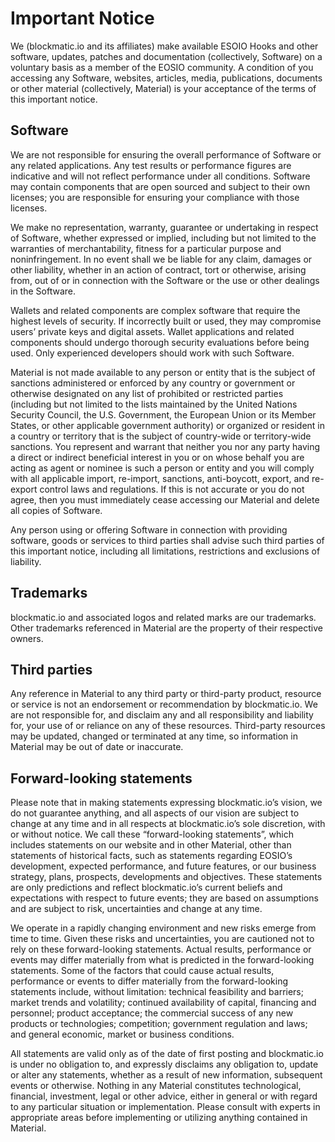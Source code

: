 # Important Notice

We (blockmatic.io and its affiliates) make available ESOIO Hooks and other software, updates, patches and documentation (collectively, Software) on a voluntary basis as a member of the EOSIO community. A condition of you accessing any Software, websites, articles, media, publications, documents or other material (collectively, Material) is your acceptance of the terms of this important notice.

## Software

We are not responsible for ensuring the overall performance of Software or any related applications. Any test results or performance figures are indicative and will not reflect performance under all conditions. Software may contain components that are open sourced and subject to their own licenses; you are responsible for ensuring your compliance with those licenses.

We make no representation, warranty, guarantee or undertaking in respect of Software, whether expressed or implied, including but not limited to the warranties of merchantability, fitness for a particular purpose and noninfringement. In no event shall we be liable for any claim, damages or other liability, whether in an action of contract, tort or otherwise, arising from, out of or in connection with the Software or the use or other dealings in the Software.

Wallets and related components are complex software that require the highest levels of security. If incorrectly built or used, they may compromise users’ private keys and digital assets. Wallet applications and related components should undergo thorough security evaluations before being used. Only experienced developers should work with such Software.

Material is not made available to any person or entity that is the subject of sanctions administered or enforced by any country or government or otherwise designated on any list of prohibited or restricted parties (including but not limited to the lists maintained by the United Nations Security Council, the U.S. Government, the European Union or its Member States, or other applicable government authority) or organized or resident in a country or territory that is the subject of country-wide or territory-wide sanctions. You represent and warrant that neither you nor any party having a direct or indirect beneficial interest in you or on whose behalf you are acting as agent or nominee is such a person or entity and you will comply with all applicable import, re-import, sanctions, anti-boycott, export, and re-export control laws and regulations. If this is not accurate or you do not agree, then you must immediately cease accessing our Material and delete all copies of Software.

Any person using or offering Software in connection with providing software, goods or services to third parties shall advise such third parties of this important notice, including all limitations, restrictions and exclusions of liability.

## Trademarks

blockmatic.io and associated logos and related marks are our trademarks. Other trademarks referenced in Material are the property of their respective owners.

## Third parties

Any reference in Material to any third party or third-party product, resource or service is not an endorsement or recommendation by blockmatic.io. We are not responsible for, and disclaim any and all responsibility and liability for, your use of or reliance on any of these resources. Third-party resources may be updated, changed or terminated at any time, so information in Material may be out of date or inaccurate.

## Forward-looking statements

Please note that in making statements expressing blockmatic.io’s vision, we do not guarantee anything, and all aspects of our vision are subject to change at any time and in all respects at blockmatic.io’s sole discretion, with or without notice. We call these “forward-looking statements”, which includes statements on our website and in other Material, other than statements of historical facts, such as statements regarding EOSIO’s development, expected performance, and future features, or our business strategy, plans, prospects, developments and objectives. These statements are only predictions and reflect blockmatic.io’s current beliefs and expectations with respect to future events; they are based on assumptions and are subject to risk, uncertainties and change at any time.

We operate in a rapidly changing environment and new risks emerge from time to time. Given these risks and uncertainties, you are cautioned not to rely on these forward-looking statements. Actual results, performance or events may differ materially from what is predicted in the forward-looking statements. Some of the factors that could cause actual results, performance or events to differ materially from the forward-looking statements include, without limitation: technical feasibility and barriers; market trends and volatility; continued availability of capital, financing and personnel; product acceptance; the commercial success of any new products or technologies; competition; government regulation and laws; and general economic, market or business conditions.

All statements are valid only as of the date of first posting and blockmatic.io is under no obligation to, and expressly disclaims any obligation to, update or alter any statements, whether as a result of new information, subsequent events or otherwise. Nothing in any Material constitutes technological, financial, investment, legal or other advice, either in general or with regard to any particular situation or implementation. Please consult with experts in appropriate areas before implementing or utilizing anything contained in Material.
